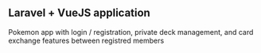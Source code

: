 
## Laravel + VueJS application

Pokemon app with login / registration, private deck management, and card exchange features between registred members
